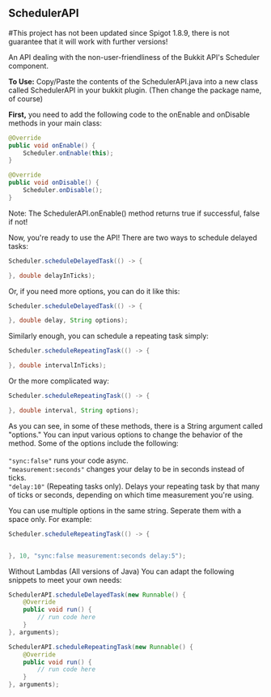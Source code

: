 ## SchedulerAPI

#This project has not been updated since Spigot 1.8.9, there is not guarantee that it will work with further versions!

An API dealing with the non-user-friendliness of the Bukkit API's Scheduler component.

<b>To Use:</b> Copy/Paste the contents of the SchedulerAPI.java into a new class called SchedulerAPI in your bukkit plugin.
(Then change the package name, of course)

<b>First,</b> you need to add the following code to the onEnable and onDisable methods in your main class:
```java
@Override
public void onEnable() {
    Scheduler.onEnable(this);
}

@Override
public void onDisable() {
    Scheduler.onDisable();
}
```
Note: The SchedulerAPI.onEnable() method returns true if successful, false if not!

Now, you're ready to use the API! There are two ways to schedule delayed tasks:
```java
Scheduler.scheduleDelayedTask(() -> {

}, double delayInTicks);
```

Or, if you need more options, you can do it like this:
```java
Scheduler.scheduleDelayedTask(() -> {

}, double delay, String options);
```

Similarly enough, you can schedule a repeating task simply:
```java
Scheduler.scheduleRepeatingTask(() -> {

}, double intervalInTicks);
```

Or the more complicated way:
```java
Scheduler.scheduleRepeatingTask(() -> {

}, double interval, String options);
```

As you can see, in some of these methods, there is a String argument called "options."
You can input various options to change the behavior of the method.
Some of the options include the following:<br><br>
```"sync:false"``` runs your code async.<br>
```"measurement:seconds"``` changes your delay to be in seconds instead of ticks.<br>
```"delay:10"``` (Repeating tasks only). Delays your repeating task by that many of ticks or seconds, depending on which time measurement you're using.

You can use multiple options in the same string. Seperate them with a space only. For example:
```java
Scheduler.scheduleRepeatingTask(() -> {


}, 10, "sync:false measurement:seconds delay:5");

```


Without Lambdas (All versions of Java)
You can adapt the following snippets to meet your own needs:
```java
SchedulerAPI.scheduleDelayedTask(new Runnable() {
    @Override
    public void run() {
        // run code here
    }
}, arguments);

SchedulerAPI.scheduleRepeatingTask(new Runnable() {
    @Override
    public void run() {
        // run code here
    }
}, arguments);
```
